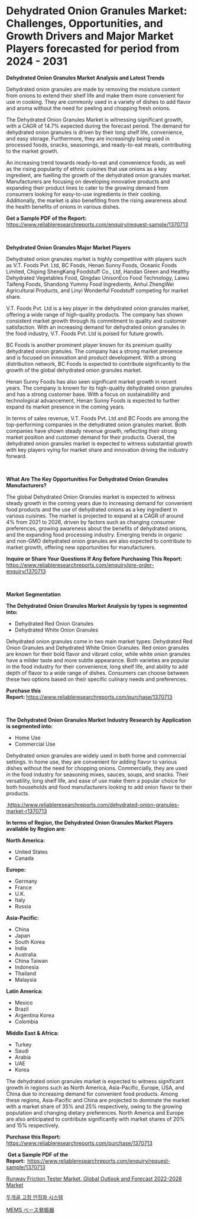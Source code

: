 <p><h1>Dehydrated Onion Granules Market: Challenges, Opportunities, and Growth Drivers and Major Market Players forecasted for period from 2024 - 2031</h1></p><p><strong>Dehydrated Onion Granules Market Analysis and Latest Trends</strong></p>
<p><p>Dehydrated onion granules are made by removing the moisture content from onions to extend their shelf life and make them more convenient for use in cooking. They are commonly used in a variety of dishes to add flavor and aroma without the need for peeling and chopping fresh onions.</p><p>The Dehydrated Onion Granules Market is witnessing significant growth, with a CAGR of 14.7% expected during the forecast period. The demand for dehydrated onion granules is driven by their long shelf life, convenience, and easy storage. Furthermore, they are increasingly being used in processed foods, snacks, seasonings, and ready-to-eat meals, contributing to the market growth.</p><p>An increasing trend towards ready-to-eat and convenience foods, as well as the rising popularity of ethnic cuisines that use onions as a key ingredient, are fuelling the growth of the dehydrated onion granules market. Manufacturers are focusing on developing innovative products and expanding their product lines to cater to the growing demand from consumers looking for easy-to-use ingredients in their cooking. Additionally, the market is also benefiting from the rising awareness about the health benefits of onions in various dishes.</p></p>
<p><strong>Get a Sample PDF of the Report:&nbsp;</strong> <a href="https://www.reliableresearchreports.com/enquiry/request-sample/1370713">https://www.reliableresearchreports.com/enquiry/request-sample/1370713</a></p>
<p>&nbsp;</p>
<p><strong>Dehydrated Onion Granules Major Market Players</strong></p>
<p><p>Dehydrated onion granules market is highly competitive with players such as V.T. Foods Pvt. Ltd, BC Foods, Henan Sunny Foods, Oceanic Foods Limited, Chiping ShengKang Foodstuff Co., Ltd, Handan Green and Healthy Dehydrated Vegetables Food, Qingdao UnisonEco Food Technology, Laiwu Taifeng Foods, Shandong Yummy Food Ingredients, Anhui ZhengWei Agricultural Products, and Linyi Wonderful Foodstuff competing for market share.</p><p>V.T. Foods Pvt. Ltd is a key player in the dehydrated onion granules market, offering a wide range of high-quality products. The company has shown consistent market growth through its commitment to quality and customer satisfaction. With an increasing demand for dehydrated onion granules in the food industry, V.T. Foods Pvt. Ltd is poised for future growth.</p><p>BC Foods is another prominent player known for its premium quality dehydrated onion granules. The company has a strong market presence and is focused on innovation and product development. With a strong distribution network, BC Foods is expected to contribute significantly to the growth of the global dehydrated onion granules market.</p><p>Henan Sunny Foods has also seen significant market growth in recent years. The company is known for its high-quality dehydrated onion granules and has a strong customer base. With a focus on sustainability and technological advancement, Henan Sunny Foods is expected to further expand its market presence in the coming years.</p><p>In terms of sales revenue, V.T. Foods Pvt. Ltd and BC Foods are among the top-performing companies in the dehydrated onion granules market. Both companies have shown steady revenue growth, reflecting their strong market position and customer demand for their products. Overall, the dehydrated onion granules market is expected to witness substantial growth with key players vying for market share and innovation driving the industry forward.</p></p>
<p>&nbsp;</p>
<p><strong>What Are The Key Opportunities For Dehydrated Onion Granules Manufacturers?</strong></p>
<p><p>The global Dehydrated Onion Granules market is expected to witness steady growth in the coming years due to increasing demand for convenient food products and the use of dehydrated onions as a key ingredient in various cuisines. The market is projected to expand at a CAGR of around 4% from 2021 to 2026, driven by factors such as changing consumer preferences, growing awareness about the benefits of dehydrated onions, and the expanding food processing industry. Emerging trends in organic and non-GMO dehydrated onion granules are also expected to contribute to market growth, offering new opportunities for manufacturers.</p></p>
<p><strong>Inquire or Share Your Questions If Any Before Purchasing This Report:</strong> <a href="https://www.reliableresearchreports.com/enquiry/pre-order-enquiry/1370713">https://www.reliableresearchreports.com/enquiry/pre-order-enquiry/1370713</a></p>
<p>&nbsp;</p>
<p><strong>Market Segmentation</strong></p>
<p><strong>The Dehydrated Onion Granules Market Analysis by types is segmented into:</strong></p>
<p><ul><li>Dehydrated Red Onion Granules</li><li>Dehydrated White Onion Granules</li></ul></p>
<p><p>Dehydrated onion granules come in two main market types: Dehydrated Red Onion Granules and Dehydrated White Onion Granules. Red onion granules are known for their bold flavor and vibrant color, while white onion granules have a milder taste and more subtle appearance. Both varieties are popular in the food industry for their convenience, long shelf life, and ability to add depth of flavor to a wide range of dishes. Consumers can choose between these two options based on their specific culinary needs and preferences.</p></p>
<p><strong>Purchase this Report:&nbsp;</strong><a href="https://www.reliableresearchreports.com/purchase/1370713">https://www.reliableresearchreports.com/purchase/1370713</a></p>
<p>&nbsp;</p>
<p><strong>The Dehydrated Onion Granules Market Industry Research by Application is segmented into:</strong></p>
<p><ul><li>Home Use</li><li>Commercial Use</li></ul></p>
<p><p>Dehydrated onion granules are widely used in both home and commercial settings. In home use, they are convenient for adding flavor to various dishes without the need for chopping onions. Commercially, they are used in the food industry for seasoning mixes, sauces, soups, and snacks. Their versatility, long shelf life, and ease of use make them a popular choice for both households and food manufacturers looking to add onion flavor to their products.</p></p>
<p><a href="https://www.reliableresearchreports.com/dehydrated-onion-granules-market-r1370713">&nbsp;https://www.reliableresearchreports.com/dehydrated-onion-granules-market-r1370713</a></p>
<p><strong>In terms of Region, the Dehydrated Onion Granules Market Players available by Region are:</strong></p>
<p>
    <p> <strong> North America: </strong>
        <ul>
            <li>United States</li>
            <li>Canada</li>
        </ul>
        </p> 
    <p> <strong> Europe: </strong>
        <ul>
            <li>Germany</li>
            <li>France</li>
            <li>U.K.</li>
            <li>Italy</li>
            <li>Russia</li>
        </ul>
        </p> 
    <p> <strong> Asia-Pacific: </strong>
        <ul>
            <li>China</li>
            <li>Japan</li>
            <li>South Korea</li>
            <li>India</li>
            <li>Australia</li>
            <li>China Taiwan</li>
            <li>Indonesia</li>
            <li>Thailand</li>
            <li>Malaysia</li>
        </ul>
        </p> 
    <p> <strong> Latin America: </strong>
        <ul>
            <li>Mexico</li>
            <li>Brazil</li>
            <li>Argentina Korea</li>
            <li>Colombia</li>
        </ul>
        </p> 
    <p> <strong> Middle East & Africa: </strong>
        <ul>
            <li>Turkey</li>
            <li>Saudi</li>
            <li>Arabia</li>
            <li>UAE</li>
            <li>Korea</li>
        </ul>
    </p>
    </p>
<p><p>The dehydrated onion granules market is expected to witness significant growth in regions such as North America, Asia-Pacific, Europe, USA, and China due to increasing demand for convenient food products. Among these regions, Asia-Pacific and China are projected to dominate the market with a market share of 35% and 25% respectively, owing to the growing population and changing dietary preferences. North America and Europe are also anticipated to contribute significantly with market shares of 20% and 15% respectively.</p></p>
<p><strong>Purchase this Report: </strong><a href="https://www.reliableresearchreports.com/purchase/1370713">https://www.reliableresearchreports.com/purchase/1370713</a></p>
<p>&nbsp;<strong>Get a Sample PDF of the Report:&nbsp;&nbsp;</strong><a href="https://www.reliableresearchreports.com/enquiry/request-sample/1370713">https://www.reliableresearchreports.com/enquiry/request-sample/1370713</a></p>
<p><strong></strong></p>
<p><p><a href="https://github.com/hrhzhypq19/Market-Research-Report-List-1/blob/main/runway-friction-tester-market-global-outlook-and-forecast-2022-2028-market.md">Runway Friction Tester Market, Global Outlook and Forecast 2022-2028 Market</a></p><p><a href="https://github.com/raap8632/Market-Research-Report-List-2/blob/main/7949922125638.md">두개골 고정 안정화 시스템</a></p><p><a href="https://github.com/DwightHuels1/Market-Research-Report-List-2/blob/main/7942202124025.md">MEMS ベース発振器</a></p></p>